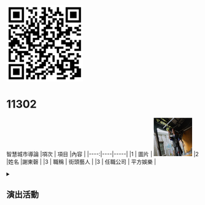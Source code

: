 <img src="exported_qrcode_image_600 (1).png" width="200" height="200">

# 11302
智慧城市導論
|項次 | 項目 |內容 |
|----:|----|-----|
|1 | 圖片 | <img src="S__21782542.jpg" width="100" Height="100" />
|2 |姓名 |謝東磬 |
|3 | 職稱 | 街頭藝人 |
|3 | 任職公司 | 平方娛樂 |

<details>
<summary>

## 演出活動

</summary>
(一)、 演出日期：2024年3月29日（日）<br>
(二)、 演出地點：新北中和環球購物中新 <br>
(三)、 演出時間：14:00 <br>
  
|物聯網應用(5G AIoT)	| 智慧交通 | 智慧治理 | 智慧建築 |
|-------------------|---------|----------|---------|
|智慧安防 | 智慧醫療 | 智慧教育 |  智慧金融 |
|智慧能源 | 新創	   | AI+專區  |-----------|	

<a href="https://www.youtube.com/watch?v=Di42x7_0z_I" target="_blank">亞維農表演</a>
<br>
<a href="[http://www.youtube.com/watch?feature=player_embedded&v=Di42x7_0z_I](https://youtu.be/C9lf7XAhI2g)" target="_blank"><img src="http://img.youtube.com/vi/C9lf7XAhI2g/0.jpg" 
alt="亞維農表演" width="800" height="500" border="10" /></a>
